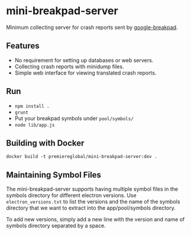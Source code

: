 # mini-breakpad-server

Minimum collecting server for crash reports sent by
[google-breakpad](https://code.google.com/p/google-breakpad/).


## Features

* No requirement for setting up databases or web servers.
* Collecting crash reports with minidump files.
* Simple web interface for viewing translated crash reports.

## Run

* `npm install .`
* `grunt`
* Put your breakpad symbols under `pool/symbols/`
* `node lib/app.js`

## Building with Docker
```
docker build -t premiereglobal/mini-breakpad-server:dev .
```

## Maintaining Symbol Files

The mini-breakpad-server supports having multiple symbol files in the symbols directory for different electron versions. Use `electron_versions.txt` to list the versions and the name of the symbols directory that we want to extract into the app/pool/symbols directory.

To add new versions, simply add a new line with the version and name of symbols directory separated by a space.
